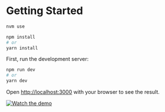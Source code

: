 # Getting Started

```bash
nvm use

npm install 
# or
yarn install
```

First, run the development server:

```bash
npm run dev
# or
yarn dev
```

Open [http://localhost:3000](http://localhost:3000) with your browser to see the result.

[![Watch the demo]()](/demo.mov)




